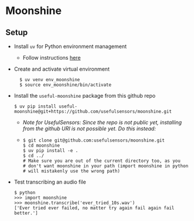 # Moonshine

## Setup

* Install `uv` for Python environment management
  
  - Follow instructions [here](https://github.com/astral-sh/uv)

* Create and activate virtual environment
  
  ```shell
    $ uv venv env_moonshine
    $ source env_moonshine/bin/activate
  ```

* Install the `useful-moonshine` package from this github repo
  
  ```shell
  $ uv pip install useful-moonshine@git+https://github.com/usefulsensors/moonshine.git
  ```
  
  * _Note for UsefulSensors: Since the repo is not public yet, installing from the github URI is not possible yet. Do this instead:_
  
  * ```shell
    $ git clone git@github.com:usefulsensors/moonshine.git
    $ cd moonshine
    $ uv pip install -e .
    $ cd ../
    # Make sure you are out of the current directory too, as you
    # don't want moonshine in your path (import moonshine in python
    # will mistakenly use the wrong path)
    ```

* Test transcribing an audio file
  
  ```shell
  $ python
  >>> import moonshine
  >>> moonshine.transcribe('ever_tried_10s.wav')
  ['Ever tried ever failed, no matter try again fail again fail better.']
  ```


